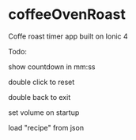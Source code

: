# coffeeOvenRoast
Coffe roast timer app built on Ionic 4

Todo:

show countdown in mm:ss

double click to reset

double back to exit

set volume on startup

load "recipe" from json
